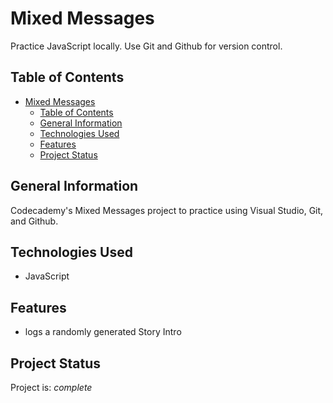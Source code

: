 # Mixed Messages
Practice JavaScript locally. Use Git and Github for version control.

## Table of Contents
- [Mixed Messages](#mixed-messages)
  - [Table of Contents](#table-of-contents)
  - [General Information](#general-information)
  - [Technologies Used](#technologies-used)
  - [Features](#features)
  - [Project Status](#project-status)

## General Information
Codecademy's Mixed Messages project to practice using Visual Studio, Git, and Github.

## Technologies Used
* JavaScript

## Features
* logs a randomly generated Story Intro

## Project Status
Project is: *complete*